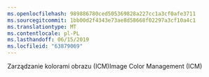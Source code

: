 ```yaml
---
ms.openlocfilehash: 989886780ced505369828a227cc1a3cf0afe3711
ms.sourcegitcommit: 1bb00d2f4343e73ae8d58668f02297a3cf10a4c1
ms.translationtype: MT
ms.contentlocale: pl-PL
ms.lasthandoff: 06/15/2019
ms.locfileid: "63879069"
---
```

<span data-ttu-id="92d4a-101">Zarządzanie kolorami obrazu (ICM)</span><span class="sxs-lookup"><span data-stu-id="92d4a-101">Image Color Management (ICM)</span></span>